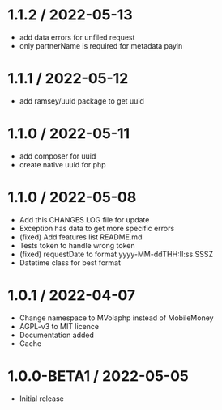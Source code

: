 1.1.2 / 2022-05-13
========================

  * add data errors for unfiled request
  * only partnerName is required for metadata payin

1.1.1 / 2022-05-12
========================

  * add ramsey/uuid package to get uuid

1.1.0 / 2022-05-11
========================

  * add composer for uuid
  * create native uuid for php

1.1.0 / 2022-05-08
========================

  * Add this CHANGES LOG file for update
  * Exception has data to get more specific errors
  * (fixed) Add features list README.md
  * Tests token to handle wrong token
  * (fixed) requestDate to format yyyy-MM-ddTHH:II:ss.SSSZ
  * Datetime class for best format

1.0.1 / 2022-04-07
========================

  * Change namespace to MVolaphp instead of MobileMoney
  * AGPL-v3 to MIT licence
  * Documentation added
  * Cache 

1.0.0-BETA1 / 2022-05-05
========================

  * Initial release
